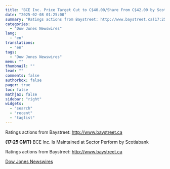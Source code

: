 ```yaml
---
title: "BCE Inc. Price Target Cut to C$40.00/Share From C$42.00 by Scotiabank"
date: "2025-02-08 01:25:00"
summary: "Ratings actions from Baystreet: http://www.baystreet.ca(17:25 GMT) BCE Inc. Is Maintained at Sector Perform by ScotiabankRatings actions from Baystreet: http://www.baystreet.ca"
categories:
  - "Dow Jones Newswires"
lang:
  - "en"
translations:
  - "en"
tags:
  - "Dow Jones Newswires"
menu: ""
thumbnail: ""
lead: ""
comments: false
authorbox: false
pager: true
toc: false
mathjax: false
sidebar: "right"
widgets:
  - "search"
  - "recent"
  - "taglist"
---
```


Ratings actions from Baystreet: http://www.baystreet.ca

**(17:25 GMT)** BCE Inc. Is Maintained at Sector Perform by Scotiabank

Ratings actions from Baystreet: http://www.baystreet.ca

[Dow Jones Newswires](https://www.tradingview.com/news/DJN_DN20250207008571:0/)
